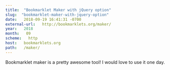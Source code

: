 ```yaml
---
title:  "Bookmarklet Maker with jQuery option" 
slug:  "bookmarklet-maker-with-jquery-option" 
date:   2018-09-19 16:41:31 -0700 
external-url:   http://bookmarklets.org/maker/ 
year:   2018 
month:   09 
scheme:   http 
host:   bookmarklets.org 
path:   /maker/ 
---
```


Bookmarklet maker is a pretty awesome tool! I would love to use it one day.